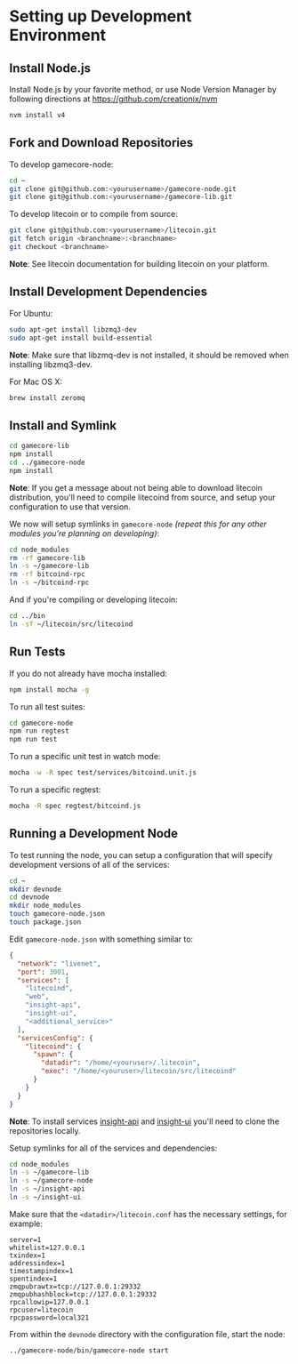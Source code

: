 # Setting up Development Environment

## Install Node.js

Install Node.js by your favorite method, or use Node Version Manager by following directions at https://github.com/creationix/nvm

```bash
nvm install v4
```

## Fork and Download Repositories

To develop gamecore-node:

```bash
cd ~
git clone git@github.com:<yourusername>/gamecore-node.git
git clone git@github.com:<yourusername>/gamecore-lib.git
```

To develop litecoin or to compile from source:

```bash
git clone git@github.com:<yourusername>/litecoin.git
git fetch origin <branchname>:<branchname>
git checkout <branchname>
```
**Note**: See litecoin documentation for building litecoin on your platform.


## Install Development Dependencies

For Ubuntu:
```bash
sudo apt-get install libzmq3-dev
sudo apt-get install build-essential
```
**Note**: Make sure that libzmq-dev is not installed, it should be removed when installing libzmq3-dev.


For Mac OS X:
```bash
brew install zeromq
```

## Install and Symlink

```bash
cd gamecore-lib
npm install
cd ../gamecore-node
npm install
```
**Note**: If you get a message about not being able to download litecoin distribution, you'll need to compile litecoind from source, and setup your configuration to use that version.


We now will setup symlinks in `gamecore-node` *(repeat this for any other modules you're planning on developing)*:
```bash
cd node_modules
rm -rf gamecore-lib
ln -s ~/gamecore-lib
rm -rf bitcoind-rpc
ln -s ~/bitcoind-rpc
```

And if you're compiling or developing litecoin:
```bash
cd ../bin
ln -sf ~/litecoin/src/litecoind
```

## Run Tests

If you do not already have mocha installed:
```bash
npm install mocha -g
```

To run all test suites:
```bash
cd gamecore-node
npm run regtest
npm run test
```

To run a specific unit test in watch mode:
```bash
mocha -w -R spec test/services/bitcoind.unit.js
```

To run a specific regtest:
```bash
mocha -R spec regtest/bitcoind.js
```

## Running a Development Node

To test running the node, you can setup a configuration that will specify development versions of all of the services:

```bash
cd ~
mkdir devnode
cd devnode
mkdir node_modules
touch gamecore-node.json
touch package.json
```

Edit `gamecore-node.json` with something similar to:
```json
{
  "network": "livenet",
  "port": 3001,
  "services": [
    "litecoind",
    "web",
    "insight-api",
    "insight-ui",
    "<additional_service>"
  ],
  "servicesConfig": {
    "litecoind": {
      "spawn": {
        "datadir": "/home/<youruser>/.litecoin",
        "exec": "/home/<youruser>/litecoin/src/litecoind"
      }
    }
  }
}
```

**Note**: To install services [insight-api](https://github.com/bitpay/insight-api) and [insight-ui](https://github.com/bitpay/insight-ui) you'll need to clone the repositories locally.

Setup symlinks for all of the services and dependencies:

```bash
cd node_modules
ln -s ~/gamecore-lib
ln -s ~/gamecore-node
ln -s ~/insight-api
ln -s ~/insight-ui
```

Make sure that the `<datadir>/litecoin.conf` has the necessary settings, for example:
```
server=1
whitelist=127.0.0.1
txindex=1
addressindex=1
timestampindex=1
spentindex=1
zmqpubrawtx=tcp://127.0.0.1:29332
zmqpubhashblock=tcp://127.0.0.1:29332
rpcallowip=127.0.0.1
rpcuser=litecoin
rpcpassword=local321
```

From within the `devnode` directory with the configuration file, start the node:
```bash
../gamecore-node/bin/gamecore-node start
```
